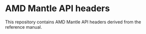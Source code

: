 # AMD Mantle API headers

This repository contains AMD Mantle API headers derived from the reference manual.
